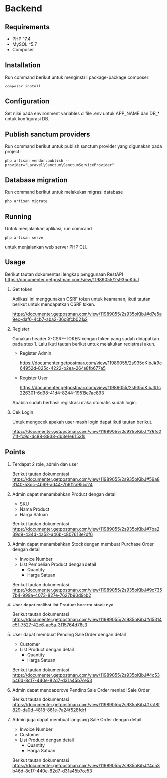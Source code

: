 # Backend

## Requirements

- PHP ^7.4
- MySQL ^5.7
- Composer

## Installation

Run command berikut untuk menginstall package-package composer:
```
composer install
```

## Configuration

Set nilai pada environment variables di file .env untuk APP_NAME dan DB_* untuk konfigurasi DB.

## Publish sanctum providers

Run command berikut untuk publish sanctum provider yang digunakan pada project:
```
php artisan vendor:publish --provider="Laravel\Sanctum\SanctumServiceProvider"
```

## Database migration

Run command berikut untuk melakukan migrasi database
```
php artisan migrate
```

## Running
Untuk menjalankan aplikasi, run command
```
php artisan serve
```

untuk menjalankan web server PHP CLI.

## Usage

Berikut tautan dokumentasi lengkap penggunaan RestAPI https://documenter.getpostman.com/view/11989055/2s935oKibJ

1. Get token

    Aplikasi ini menggunakan CSRF token untuk keamanan, ikuti tautan berikut untuk mendapatkan CSRF token.

    https://documenter.getpostman.com/view/11989055/2s935oKibJ#d7e5a9ec-daf6-4cb7-aba2-36c8fcb021a2

2. Register

    Gunakan header X-CSRF-TOKEN dengan token yang sudah didapatkan pada step 1. Lalu ikuti tautan berikut untuk melakukan registrasi akun.

    - Register Admin

        https://documenter.getpostman.com/view/11989055/2s935oKibJ#9c64952d-825c-4222-b2ea-264e8fb677a5

    - Register User

        https://documenter.getpostman.com/view/11989055/2s935oKibJ#1c226301-6d98-41d4-8244-19518e7ac893

    Apabila sudah berhasil registrasi maka otomatis sudah login.

3. Cek Login

    Untuk mengecek apakah user masih login dapat ikuti tautan berikut.

    https://documenter.getpostman.com/view/11989055/2s935oKibJ#36fc071f-fc9c-4c88-8938-db3e1e6153fb

## Points
1. Terdapat 2 role, admin dan user

    Berikut tautan dokumentasi https://documenter.getpostman.com/view/11989055/2s935oKibJ#59a83140-53dc-4b69-ad44-7b9f2a95bc24

2. Admin dapat menambahkan Product dengan detail
    - SKU
    - Nama Product
    - Harga Satuan

    Berikut tautan dokumentasi https://documenter.getpostman.com/view/11989055/2s935oKibJ#7ba239d9-434d-4a52-a46b-c807613e2df6

3. Admin dapat menambahkan Stock dengan membuat Purchase Order dengan detail
    - Invoice Number
    - List Pembelian Product dengan detail
        - Quantity
        - Harga Satuan
        
    Berikut tautan dokumentasi https://documenter.getpostman.com/view/11989055/2s935oKibJ#9c7357b4-999a-4073-827e-7627b90d9bb2
4. User dapat melihat list Product beserta stock nya

    Berikut tautan dokumentasi https://documenter.getpostman.com/view/11989055/2s935oKibJ#d5314c5f-7527-42e6-ae5a-3f15764d76e3

5. User dapat membuat Pending Sale Order dengan detail
    - Customer
    - List Product dengan detail
        - Quantity
        - Harga Satuan

    Berikut tautan dokumentasi https://documenter.getpostman.com/view/11989055/2s935oKibJ#4c53b46d-8c17-440e-82d7-d31a45b7ce53

6. Admin dapat mengapprove Pending Sale Order menjadi Sale Order

    Berikut tautan dokumentasi https://documenter.getpostman.com/view/11989055/2s935oKibJ#7a18f829-da0d-4818-861e-7a24f528fdcf

7. Admin juga dapat membuat langsung Sale Order dengan detail
    - Invoice Number
    - Customer
    - List Product dengan detail
        - Quantity
        - Harga Satuan
    
    Berikut tautan dokumentasi https://documenter.getpostman.com/view/11989055/2s935oKibJ#4c53b46d-8c17-440e-82d7-d31a45b7ce53
